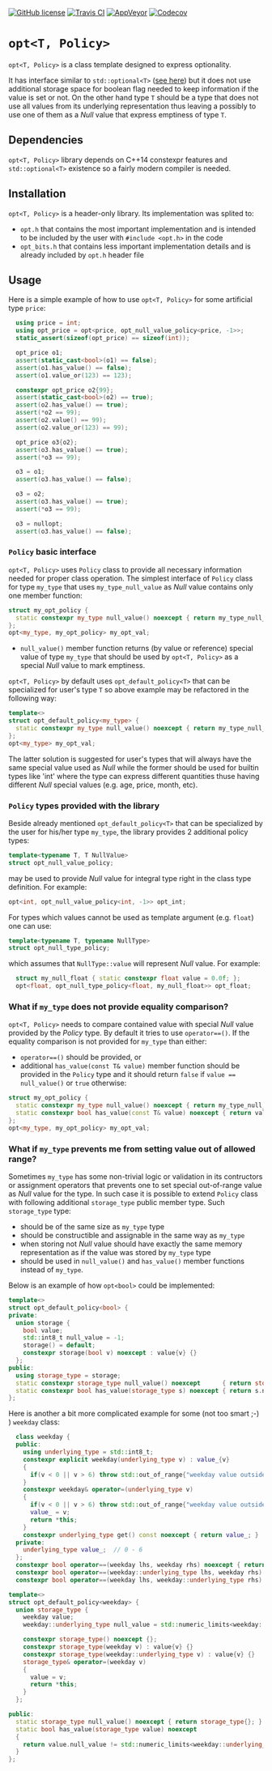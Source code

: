 [![GitHub license](https://img.shields.io/badge/license-MIT-blue.svg?maxAge=3600)](https://raw.githubusercontent.com/mpusz/opt/master/LICENSE)
[![Travis CI](https://img.shields.io/travis/mpusz/opt/master.svg?label=Travis%20CI)](https://travis-ci.org/mpusz/opt)
[![AppVeyor](https://img.shields.io/appveyor/ci/mpusz/opt/master.svg?label=AppVeyor)](https://ci.appveyor.com/project/mpusz/opt)
[![Codecov](https://img.shields.io/codecov/c/github/mpusz/opt/master.svg)](https://codecov.io/github/mpusz/opt?branch=master)

# `opt<T, Policy>`

`opt<T, Policy>` is a class template designed to express optionality.

It has interface similar to `std::optional<T>` ([see here](http://en.cppreference.com/w/cpp/utility/optional))
but it does not use additional storage space for boolean flag needed to keep information if
the value is set or not. On the other hand type `T` should be a type that does not use all
values from its underlying representation thus leaving a possibly to use one of them as a _Null_
value that express emptiness of type `T`.

## Dependencies

`opt<T, Policy>` library depends on C++14 constexpr features and `std::optional<T>` existence so
a fairly modern compiler is needed. 

## Installation

`opt<T, Policy>` is a header-only library. Its implementation was splited to:
 - `opt.h` that contains the most important implementation and is intended to be included by the user with
   `#include <opt.h>` in the code
 - `opt_bits.h` that contains less important implementation details and is already included by `opt.h` header file

## Usage

Here is a simple example of how to use `opt<T, Policy>` for some artificial type `price`:

```cpp
  using price = int;
  using opt_price = opt<price, opt_null_value_policy<price, -1>>;
  static_assert(sizeof(opt_price) == sizeof(int));

  opt_price o1;
  assert(static_cast<bool>(o1) == false);
  assert(o1.has_value() == false);
  assert(o1.value_or(123) == 123);

  constexpr opt_price o2{99};
  assert(static_cast<bool>(o2) == true);
  assert(o2.has_value() == true);
  assert(*o2 == 99);
  assert(o2.value() == 99);
  assert(o2.value_or(123) == 99);

  opt_price o3{o2};
  assert(o3.has_value() == true);
  assert(*o3 == 99);

  o3 = o1;
  assert(o3.has_value() == false);

  o3 = o2;
  assert(o3.has_value() == true);
  assert(*o3 == 99);

  o3 = nullopt;
  assert(o3.has_value() == false);
```

### `Policy` basic interface

`opt<T, Policy>` uses `Policy` class to provide all necessary information needed for proper class operation. The
simplest interface of `Policy` class for type `my_type` that uses `my_type_null_value` as _Null_ value contains
only one member function:
```cpp
struct my_opt_policy {
  static constexpr my_type null_value() noexcept { return my_type_null_value; }
};
opt<my_type, my_opt_policy> my_opt_val;
```
- `null_value()` member function returns (by value or reference) special value of type `my_type` that should be
   used by `opt<T, Policy>` as a special _Null_ value to mark emptiness.

`opt<T, Policy>` by default uses `opt_default_policy<T>` that can be specialized for user's type `T` so above example
may be refactored in the following way:
```cpp
template<>
struct opt_default_policy<my_type> {
  static constexpr my_type null_value() noexcept { return my_type_null_value; }
};
opt<my_type> my_opt_val;
```

The latter solution is suggested for user's types that will always have the same special value used as _Null_ while
the former should be used for builtin types like 'int' where the type can express different quantities thuse having
different _Null_ special values (e.g. age, price, month, etc).

### `Policy` types provided with the library

Beside already mentioned `opt_default_policy<T>` that can be specialized by the user for his/her type `my_type`,
the library provides 2 additional policy types:
```cpp
template<typename T, T NullValue>
struct opt_null_value_policy;
```
may be used to provide _Null_ value for integral type right in the class type definition. For example:
```cpp
opt<int, opt_null_value_policy<int, -1>> opt_int;
```

For types which values cannot be used as template argument (e.g. `float`) one can use:
```cpp
template<typename T, typename NullType>
struct opt_null_type_policy;
```
which assumes that `NullType::value` will represent _Null_ value. For example:
```cpp
  struct my_null_float { static constexpr float value = 0.0f; };
  opt<float, opt_null_type_policy<float, my_null_float>> opt_float;
```

### What if `my_type` does not provide equality comparison?

`opt<T, Policy>` needs to compare contained value with special _Null_ value provided by the _Policy_ type. By default
it tries to use `operator==()`. If the equality comparison  is not provided for `my_type` than either:
- `operator==()` should be provided, or
- additional `has_value(const T& value)` member function should be provided in the `Policy` type and it should return
  `false` if `value == null_value()` or `true` otherwise:
```cpp
struct my_opt_policy {
  static constexpr my_type null_value() noexcept { return my_type_null_value; }
  static constexpr bool has_value(const T& value) noexcept { return value != null_value(); }
};
opt<my_type, my_opt_policy> my_opt_val;
```

### What if `my_type` prevents me from setting value out of allowed range?

Sometimes `my_type` has some non-trivial logic or validation in its contructors or assignment operators that prevents
one to set special out-of-range value as _Null_ value for the type. In such case it is possible to extend `Policy`
class with following additional `storage_type` public member type. Such `storage_type` type:
- should be of the same size as `my_type` type
- should be constructible and assignable in the same way as `my_type`
- when storing not _Null_ value should have exactly the same memory representation as if the value was stored by
  `my_type` type
- should be used in `null_value()` and `has_value()` member functions instead of `my_type`. 

Below is an example of how `opt<bool>` could be implemented:
```cpp
template<>
struct opt_default_policy<bool> {
private:
  union storage {
    bool value;
    std::int8_t null_value = -1;
    storage() = default;
    constexpr storage(bool v) noexcept : value{v} {}
  };
public:
  using storage_type = storage;
  static constexpr storage_type null_value() noexcept      { return storage_type{}; }
  static constexpr bool has_value(storage_type s) noexcept { return s.null_value != -1; }
};
```

Here is another a bit more complicated example for some (not too smart ;-) ) `weekday` class:
```cpp
  class weekday {
  public:
    using underlying_type = std::int8_t;
    constexpr explicit weekday(underlying_type v) : value_{v}
    {
      if(v < 0 || v > 6) throw std::out_of_range{"weekday value outside of allowed range"};
    }
    constexpr weekday& operator=(underlying_type v)
    {
      if(v < 0 || v > 6) throw std::out_of_range{"weekday value outside of allowed range"};
      value_ = v;
      return *this;
    }
    constexpr underlying_type get() const noexcept { return value_; }
  private:
    underlying_type value_;  // 0 - 6
  };
  constexpr bool operator==(weekday lhs, weekday rhs) noexcept { return lhs.get() == rhs.get(); }
  constexpr bool operator==(weekday::underlying_type lhs, weekday rhs) noexcept { return lhs == rhs.get(); }
  constexpr bool operator==(weekday lhs, weekday::underlying_type rhs) noexcept { return lhs.get() == rhs; }

template<>
struct opt_default_policy<weekday> {
  union storage_type {
    weekday value;
    weekday::underlying_type null_value = std::numeric_limits<weekday::underlying_type>::max();

    constexpr storage_type() noexcept {};
    constexpr storage_type(weekday v) : value{v} {}
    constexpr storage_type(weekday::underlying_type v) : value{v} {}
    storage_type& operator=(weekday v)
    {
      value = v;
      return *this;
    }
  };

public:
  static storage_type null_value() noexcept { return storage_type{}; }
  static bool has_value(storage_type value) noexcept
  {
    return value.null_value != std::numeric_limits<weekday::underlying_type>::max();
  }
};
```
